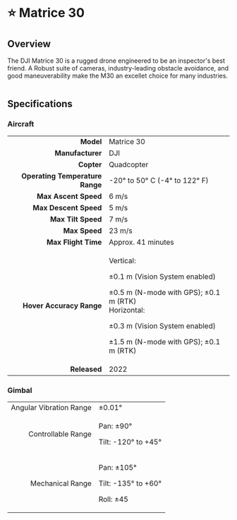 # ⭐ Matrice 30

## Overview

The DJI Matrice 30 is a rugged drone engineered to be an inspector's best friend.  A Robust suite of cameras, industry-leading obstacle avoidance, and good maneuverability make the M30 an excellet choice for many industries.

<figure><img src="../../.gitbook/assets/image (107).png" alt=""><figcaption></figcaption></figure>

## Specifications

### Aircraft

|                                 |                                                                                                                                                                                                     |
| ------------------------------: | --------------------------------------------------------------------------------------------------------------------------------------------------------------------------------------------------- |
|                       **Model** | Matrice 30                                                                                                                                                                                          |
|                **Manufacturer** | DJI                                                                                                                                                                                                 |
|                      **Copter** | Quadcopter                                                                                                                                                                                          |
| **Operating Temperature Range** | -20° to 50° C (-4° to 122° F)                                                                                                                                                                       |
|            **Max Ascent Speed** | 6 m/s                                                                                                                                                                                               |
|           **Max Descent Speed** | 5 m/s                                                                                                                                                                                               |
|              **Max Tilt Speed** | 7 m/s                                                                                                                                                                                               |
|                   **Max Speed** | 23 m/s                                                                                                                                                                                              |
|             **Max Flight Time** | Approx. 41 minutes                                                                                                                                                                                  |
|        **Hover Accuracy Range** | <p>Vertical:</p><p>±0.1 m (Vision System enabled)</p><p>±0.5 m (N-mode with GPS); ±0.1 m (RTK)<br>Horizontal:</p><p>±0.3 m (Vision System enabled)</p><p>±1.5 m (N-mode with GPS); ±0.1 m (RTK)</p> |
|                    **Released** | 2022                                                                                                                                                                                                |

### Gimbal

|                         |                                                             |
| ----------------------: | ----------------------------------------------------------- |
| Angular Vibration Range | ±0.01°                                                      |
|      Controllable Range | <p>Pan: ±90°</p><p>Tilt: -120° to +45°</p>                  |
|        Mechanical Range | <p>Pan: ±105°</p><p>Tilt: -135° to +60°</p><p>Roll: ±45</p> |
